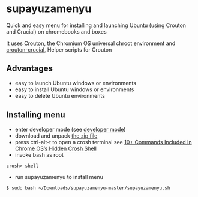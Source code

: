 # supayuzamenyu
Quick and easy menu for installing and launching Ubuntu (using Crouton and Crucial) on chromebooks and boxes

It uses [Crouton](https://github.com/dnschneid/crouton), the Chromium OS universal chroot environment and [crouton-crucial](https://github.com/qrkourier/crouton-crucial), Helper scripts for Crouton

## Advantages
* easy to launch Ubuntu windows or environments
* easy to install Ubuntu windows or environments
* easy to delete Ubuntu environments

## Installing menu
* enter developer mode (see [developer mode](./developer_mode.md))
* download and unpack [the zip file](https://github.com/ezzye/supayuzamenyu/archive/master.zip)
* press ctrl-alt-t to open a crosh terminal see [10+ Commands Included In Chrome OS’s Hidden Crosh Shell](http://www.howtogeek.com/170648/10-commands-included-in-chrome-oss-hidden-crosh-shell/)
* invoke bash as root
```
crosh> shell
```
* run supayuzamenyu to install menu
```
$ sudo bash ~/Downloads/supayuzamenyu-master/supayuzamenyu.sh
```
